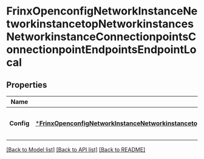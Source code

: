 # FrinxOpenconfigNetworkInstanceNetworkinstancetopNetworkinstancesNetworkinstanceConnectionpointsConnectionpointEndpointsEndpointLocal

## Properties
Name | Type | Description | Notes
------------ | ------------- | ------------- | -------------
**Config** | [***FrinxOpenconfigNetworkInstanceNetworkinstancetopNetworkinstancesNetworkinstanceConnectionpointsConnectionpointEndpointsEndpointLocalConfig**](frinx.openconfig.network.instance.networkinstancetop.networkinstances.networkinstance.connectionpoints.connectionpoint.endpoints.endpoint.local.Config.md) | Optional[Configuration parameters relating to a local endpoint] REF:Optional.empty | [optional] [default to null]

[[Back to Model list]](../README.md#documentation-for-models) [[Back to API list]](../README.md#documentation-for-api-endpoints) [[Back to README]](../README.md)


